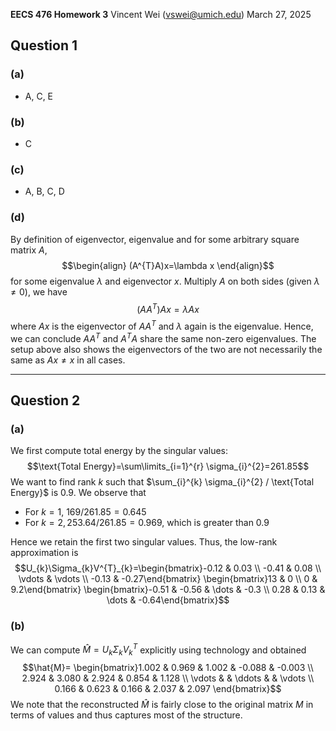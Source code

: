 **EECS 476 Homework 3**
Vincent Wei ([vswei@umich.edu](mailto:vswei@umich.edu))
March 27, 2025

## Question 1
### (a)
- A, C, E
### (b)
- C
### (c)
- A, B, C, D

### (d)
By definition of eigenvector, eigenvalue and for some arbitrary square matrix $A$, $$\begin{align}
(A^{T}A)x=\lambda x
\end{align}$$ for some eigenvalue $\lambda$ and eigenvector $x$. Multiply $A$ on both sides (given $\lambda \ne 0$), we have $$(AA^{T})Ax=\lambda Ax$$ where $Ax$ is the eigenvector of $AA^{T}$ and $\lambda$ again is the eigenvalue. Hence, we can conclude $AA^{T}$ and $A^{T}A$ share the same non-zero eigenvalues. The setup above also shows the eigenvectors of the two are not necessarily the same as $Ax\ne x$ in all cases.

---
## Question 2
### (a)
We first compute total energy by the singular values: $$\text{Total Energy}=\sum\limits_{i=1}^{r} \sigma_{i}^{2}=261.85$$ We want to find rank $k$ such that $\sum_{i}^{k} \sigma_{i}^{2} / \text{Total Energy}$ is $0.9$. We observe that
- For $k=1$, $169 / 261.85=0.645$
- For $k=2, 253.64/261.85=0.969$, which is greater than $0.9$

Hence we retain the first two singular values. Thus, the low-rank approximation is $$U_{k}\Sigma_{k}V^{T}_{k}=\begin{bmatrix}-0.12 & 0.03 \\ -0.41 & 0.08  \\  \vdots & \vdots  \\ -0.13 & -0.27\end{bmatrix} \begin{bmatrix}13 & 0  \\ 0 & 9.2\end{bmatrix} \begin{bmatrix}-0.51 & -0.56 & \dots & -0.3  \\ 0.28 & 0.13 & \dots & -0.64\end{bmatrix}$$

### (b)
We can compute $\hat{M}=U_{k}\Sigma_{k}V^{T}_{k}$ explicitly using technology and obtained $$\hat{M}= \begin{bmatrix}1.002 & 0.969 & 1.002 & -0.088 & -0.003  \\ 2.924 & 3.080 & 2.924 & 0.854 & 1.128 \\ \vdots & & \ddots & & \vdots  \\ 0.166 & 0.623 & 0.166 & 2.037 & 2.097 \end{bmatrix}$$
We note that the reconstructed $\hat{M}$ is fairly close to the original matrix $M$ in terms of values and thus captures most of the structure.